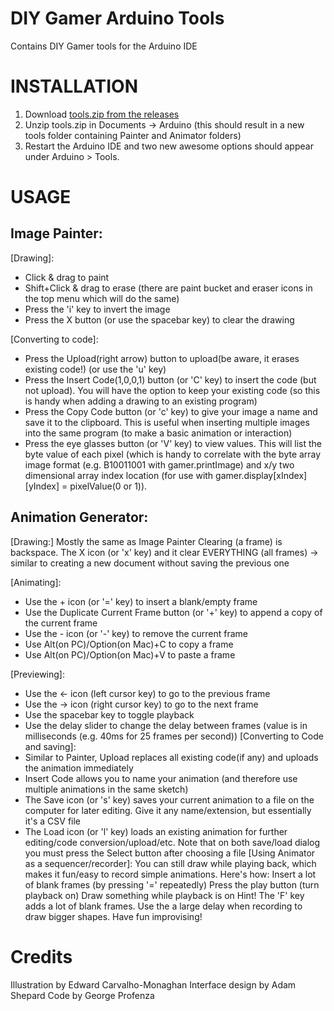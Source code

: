 DIY Gamer Arduino Tools
=======================

Contains DIY Gamer tools for the Arduino IDE

INSTALLATION
============

1. Download [tools.zip from the releases](https://github.com/twsu/GamerArduinoTools/releases/download/v0.1/tools.zip)
2. Unzip tools.zip in Documents -> Arduino (this should result in a new tools folder containing Painter and Animator folders)
3. Restart the Arduino IDE and two new awesome options should appear under Arduino > Tools.

USAGE
=====

Image Painter:
--------------

[Drawing]:
* Click & drag to paint
* Shift+Click & drag to erase (there are paint bucket and eraser icons in the top menu which will do the same)
* Press the 'i' key to invert the image
* Press the X button (or use the spacebar key) to clear the drawing

[Converting to code]:
* Press the Upload(right arrow) button to upload(be aware, it erases existing code!) (or use the 'u' key)
* Press the Insert Code(1,0,0,1) button (or 'C' key) to insert the code (but not upload). You will have the option to keep your existing code (so this is handy when adding a drawing to an existing program)
* Press the Copy Code button (or 'c' key) to give your image a name and save it to the clipboard. This is useful when inserting multiple images into the same program (to make a basic animation or interaction)
* Press the eye glasses button (or 'V' key) to view values. This will list the byte value of each pixel (which is handy to correlate with the byte array image format (e.g. B10011001 with gamer.printImage) and x/y two dimensional array index location (for use with gamer.display[xIndex][yIndex] = pixelValue(0 or 1)).

Animation Generator:
--------------------

[Drawing:]
Mostly the same as Image Painter
Clearing (a frame) is  backspace.
The X icon (or 'x' key) and it clear EVERYTHING (all frames) -> similar to creating a new document without saving the previous one

[Animating]:
* Use the + icon (or '=' key) to insert a blank/empty frame
* Use the Duplicate Current Frame button (or '+' key) to append a copy of the current frame
* Use the - icon (or '-' key) to remove the current frame
* Use Alt(on PC)/Option(on Mac)+C to copy a frame
* Use Alt(on PC)/Option(on Mac)+V to paste a frame
 
[Previewing]:
* Use the <- icon (left cursor key) to go to the previous frame
* Use the -> icon (right cursor key) to go to the next frame
* Use the spacebar key to toggle playback
* Use the delay slider to change the delay between frames (value is in milliseconds (e.g. 40ms for 25 frames per second))
[Converting to Code and saving]:
* Similar to Painter, Upload replaces all existing code(if any) and uploads the animation immediately
* Insert Code allows you to name your animation (and therefore use multiple animations in the same sketch)
* The Save icon (or 's' key) saves your current animation to a file on the computer for later editing. Give it any name/extension, but essentially it's a CSV file
* The Load icon (or 'l' key) loads an existing animation for further editing/code conversion/upload/etc. Note that on both save/load dialog you must press the Select button after choosing a file
[Using Animator as a sequencer/recorder]:
You can still draw while playing back, which makes it fun/easy to record simple animations. Here's how:
Insert a lot of blank frames (by pressing '=' repeatedly)
Press the play button (turn playback on)
Draw something while playback is on
Hint! The 'F' key adds a lot of blank frames. Use the a large delay when recording to draw bigger shapes. Have fun improvising!

Credits
=======
Illustration by  Edward Carvalho-Monaghan 
Interface design by Adam Shepard
Code by George Profenza